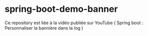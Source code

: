 # spring-boot-demo-banner
Ce repository est liée à la vidéo publiée sur YouTube ( Spring boot : Personnaliser la bannière dans la log )
